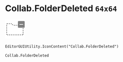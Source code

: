 # Collab.FolderDeleted `64x64`
<img src="/img/Collab.FolderDeleted.png" width=64 height=64>

``` CSharp
EditorGUIUtility.IconContent("Collab.FolderDeleted")
```
```
Collab.FolderDeleted
```
